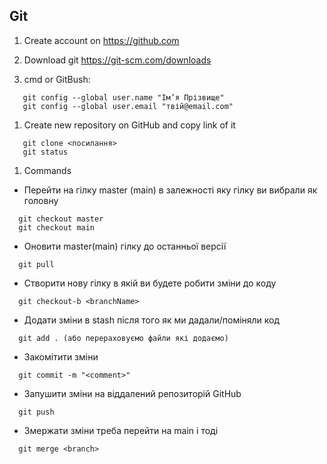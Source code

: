 ## Git

1. Create account on https://github.com

1. Download git https://git-scm.com/downloads

1. cmd or GitBush:

```
   git config --global user.name "Ім’я Прізвище"
   git config --global user.email "твій@email.com"
```

1. Create new repository on GitHub and copy link of it

```
   git clone <посилання>
   git status
```

1. Commands

- Перейти на гілку master (main) в залежності яку гілку ви вибрали як головну

```
  git checkout master
  git checkout main
```

- Оновити master(main) гілку до останньої версії

```
  git pull
```

- Створити нову гілку в якій ви будете робити зміни до коду

```
  git checkout-b <branchName>
```

- Додати зміни в stash після того як ми дадали/поміняли код

```
  git add . (або перераховуємо файли які додаємо)
```

- Закомітити зміни

```
  git commit -m "<comment>"
```

- Запушити зміни на віддалений репозиторій GitHub

```
  git push
```

- Змержати зміни треба перейти на main і тоді

```
  git merge <branch>
```
